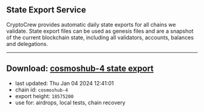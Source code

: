 ## State Export Service
CryptoCrew provides automatic daily state exports for all chains we validate. State export files can be used as genesis files and are a snapshot of the current blockchain state, including all validators, accounts, balances and delegations.

---
**Download: [cosmoshub-4 state export](https://dl.ccvalidators.com/SERVICE/cosmoshub/cosmoshub-4_export_18575200.json)**
---

- last updated: Thu Jan 04 2024 12:41:01
- chain id: `cosmoshub-4`
- export height: `18575200`
- use for: airdrops, local tests, chain recovery
